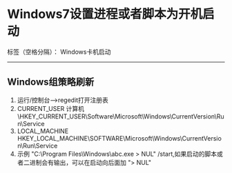 ﻿# Windows7设置进程或者脚本为开机启动

标签（空格分隔）： Windows卡机启动

---

## Windows组策略刷新
1. 运行/控制台—>regedit打开注册表
2. CURRENT_USER
计算机\HKEY_CURRENT_USER\Software\Microsoft\Windows\CurrentVersion\Run\Service
3. LOCAL_MACHINE
HKEY_LOCAL_MACHINE\SOFTWARE\Microsoft\Windows\CurrentVersion\Run\Service
4. 示例
"C:\Program Files\Windows\abc.exe > NUL" /start,如果启动的脚本或者二进制会有输出，可以在启动向后面加 "> NUL"


